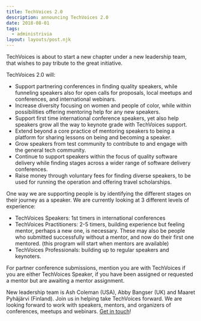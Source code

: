 ```yaml
---
title: TechVoices 2.0
description: announcing TechVoices 2.0
date: 2018-08-01
tags:
  - administrivia
layout: layouts/post.njk
---
```

TechVoices is about to start a new chapter under a new leadership team, that wishes to pay tribute to the great initiative.

TechVoices 2.0 will:

   * Support partnering conferences in finding quality speakers, while funneling speakers also for open calls for proposals, local meetups and conferences, and international webinars.
   * Increase diversity focusing on women and people of color, while within possibilities offering mentoring help for any new speakers.
   * Support first time international conference speakers, yet also help speakers grow all the way to keynote grade with TechVoices support.
   * Extend beyond a core practice of mentoring speakers to being a platform for sharing lessons on being and becoming a speaker.
   * Grow speakers from test community to contribute to and engage with the general tech community.
   * Continue to support speakers within the focus of quality software delivery while finding stages across a wider range of software delivery conferences.
   * Raise money through voluntary fees for finding diverse speakers, to be used for running the operation and offering travel scholarships.

One way we are supporting people is by identifying the different stages on their journey as a speaker. We are currently looking at 3 different levels of experience:

   * TechVoices Speakers: 1st timers in international conferences
   * TechVoices Practitioners: 2-5 timers, building experience but feeling mentor, perhaps a new one, is necessary. These may also be people who submitted successfully without a mentor, and now do their first one mentored. (this program will start when mentors are available)
   * TechVoices Professionals: building up to regular speakers and keynoters.

For partner conference submissions, mention you are with TechVoices if you are either TechVoices Speaker, if you have been assigned or requested a mentor but are awaiting a mentor assignment.

New leadership team is Ash Coleman (USA), Abby Bangser (UK) and Maaret Pyhäjärvi (Finland). Join us in helping take TechVoices forward. We are looking forward to work with speakers, mentors, and organizers of conferences, meetups and webinars. [Get in touch](mailto:maaret+techvoices@iki.fi)!
